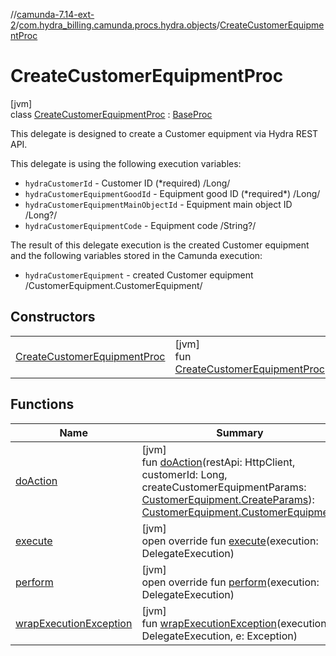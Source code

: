//[camunda-7.14-ext-2](../../../index.md)/[com.hydra_billing.camunda.procs.hydra.objects](../index.md)/[CreateCustomerEquipmentProc](index.md)

# CreateCustomerEquipmentProc

[jvm]\
class [CreateCustomerEquipmentProc](index.md) : [BaseProc](../../com.hydra_billing.camunda.procs/-base-proc/index.md)

This delegate is designed to create a Customer equipment via Hydra REST API.

This delegate is using the following execution variables:

<ul><li><code>hydraCustomerId</code> - Customer ID (*required) /Long/</li><li><code>hydraCustomerEquipmentGoodId</code> - Equipment good ID (*required*) /Long/</li><li><code>hydraCustomerEquipmentMainObjectId</code> - Equipment main object ID /Long?/</li><li><code>hydraCustomerEquipmentCode</code> - Equipment code /String?/</li></ul>

The result of this delegate execution is the created Customer equipment and the following variables stored in the Camunda execution:

<ul><li><code>hydraCustomerEquipment</code> - created Customer equipment /CustomerEquipment.CustomerEquipment/</li></ul>

## Constructors

| | |
|---|---|
| [CreateCustomerEquipmentProc](-create-customer-equipment-proc.md) | [jvm]<br>fun [CreateCustomerEquipmentProc](-create-customer-equipment-proc.md)() |

## Functions

| Name | Summary |
|---|---|
| [doAction](do-action.md) | [jvm]<br>fun [doAction](do-action.md)(restApi: HttpClient, customerId: Long, createCustomerEquipmentParams: [CustomerEquipment.CreateParams](../../com.hydra_billing.camunda.api.hydra.rest.v2.subjects.customers/-customer-equipment/-create-params/index.md)): [CustomerEquipment.CustomerEquipment](../../com.hydra_billing.camunda.api.hydra.rest.v2.subjects.customers/-customer-equipment/-customer-equipment/index.md) |
| [execute](../../com.hydra_billing.camunda.procs/-base-proc/execute.md) | [jvm]<br>open override fun [execute](../../com.hydra_billing.camunda.procs/-base-proc/execute.md)(execution: DelegateExecution) |
| [perform](perform.md) | [jvm]<br>open override fun [perform](perform.md)(execution: DelegateExecution) |
| [wrapExecutionException](../../com.hydra_billing.camunda.procs/-base-proc/wrap-execution-exception.md) | [jvm]<br>fun [wrapExecutionException](../../com.hydra_billing.camunda.procs/-base-proc/wrap-execution-exception.md)(execution: DelegateExecution, e: Exception) |
